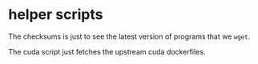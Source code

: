 # helper scripts

The checksums is just to see the latest version of programs that we `wget`.

The cuda script just fetches the upstream cuda dockerfiles.
